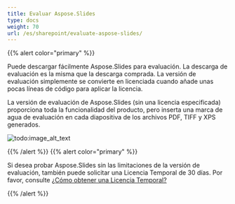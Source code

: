 ```yaml
---  
title: Evaluar Aspose.Slides  
type: docs  
weight: 70  
url: /es/sharepoint/evaluate-aspose-slides/  
---  
```


{{% alert color="primary" %}}  

Puede descargar fácilmente Aspose.Slides para evaluación. La descarga de evaluación es la misma que la descarga comprada. La versión de evaluación simplemente se convierte en licenciada cuando añade unas pocas líneas de código para aplicar la licencia.  

La versión de evaluación de Aspose.Slides (sin una licencia especificada) proporciona toda la funcionalidad del producto, pero inserta una marca de agua de evaluación en cada diapositiva de los archivos PDF, TIFF y XPS generados.  

![todo:image_alt_text](evaluate-aspose-slides_1.png)  

{{% /alert %}} {{% alert color="primary" %}}  

Si desea probar Aspose.Slides sin las limitaciones de la versión de evaluación, también puede solicitar una Licencia Temporal de 30 días. Por favor, consulte [¿Cómo obtener una Licencia Temporal?](https://purchase.aspose.com/temporary-license)  

{{% /alert %}}  